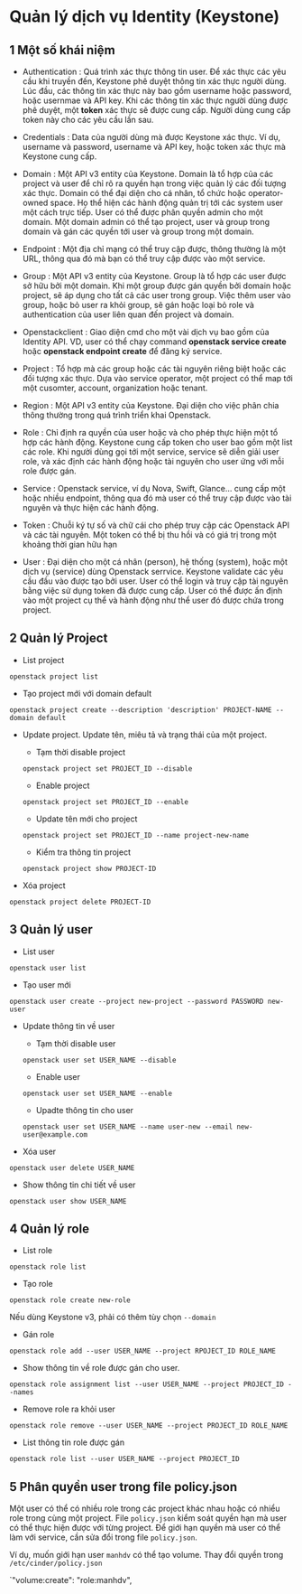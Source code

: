 # Quản lý dịch vụ Identity (Keystone)

## 1 Một số khái niệm 

 -	Authentication : Quá trình xác thực thông tin user. Để xác thực các yêu cầu khi truyền đến, Keystone phê duyệt thông tin xác thực người dùng. Lúc đầu, các thông tin xác thực này bao gồm username hoặc password, hoặc usernmae và API key. Khi các thông tin xác thực người dùng được phê duyệt, một **token** xác thực sẽ được cung cấp. Người dùng cung cấp token này cho các yêu cầu lần sau.
 
 - Credentials : Data của người dùng mà được Keystone xác thực. Ví dụ, username và password, username và API key, hoặc token xác thực mà Keystone cung cấp.
 
 - Domain : Một API v3 entity của Keystone. Domain là tổ hợp của các project và user để chỉ rõ ra quyền hạn trong việc quản lý các đối tượng xác thực. Domain có thể đại diện cho cá nhân, tổ chức hoặc operator-owned space. Họ thể hiện các hành động quản trị tới các system user một cách trực tiếp. User có thể được phân quyền admin cho một domain. Một domain admin có thể tạo project, user và group trong domain và gán các quyền tới user và group trong một domain.
 
 - Endpoint : Một địa chỉ mạng có thể truy cập được, thông thường là một URL, thông qua đó mà bạn có thể truy cập được vào một service. 
 
 - Group : Một API v3 entity của Keystone. Group là tổ hợp các user được sở hữu bởi một domain. Khi một group được gán quyền bởi domain hoặc project, sẽ áp dụng cho tất cả các user trong group. Việc thêm user vào group, hoặc bỏ user ra khỏi group, sẽ gán hoặc loại bỏ role và authentication của user liên quan đến project và domain.
 
 - Openstackclient : Giao diện cmd cho một vài dịch vụ bao gồm của Identity API. VD, user có thể chạy command **openstack service create** hoặc **openstack endpoint create** để đăng ký service.
 
 - Project : Tổ hợp mà các group hoặc các tài nguyên riêng biệt hoặc các đối tượng xác thực. Dựa vào service operator, một project có thể map tới một cusomter, account, organization hoặc tenant.
 
 - Region : Một API v3 entity của Keystone. Đại diện cho việc phân chia thông thường trong quá trình triển khai Openstack.
 
 - Role : Chỉ định ra quyền của user hoặc và cho phép thực hiện một tổ hợp các hành động. Keystone cung cấp token cho user bao gồm một list các role. Khi người dùng gọi tới một service, service sẽ diễn giải user role, và xác định các hành động hoặc tài nguyên cho user ứng với mỗi role được gán.
 
 - Service : Openstack service, ví dụ Nova, Swift, Glance... cung cấp một hoặc nhiều endpoint, thông qua đó mà user có thể truy cập được vào tài nguyên và thực hiện các hành động.
 
 - Token : Chuỗi ký tự số và chữ cái cho phép truy cập các Openstack API và các tài nguyên. Một token có thể bị thu hồi và có giá trị trong một khoảng thời gian hữu hạn
 
 - User : Đại diện cho một cá nhân (person), hệ thống (system), hoặc một dịch vụ (service) dùng Openstack serrvice. Keystone validate các yêu cầu đầu vào được tạo bởi user. User có thể login và truy cập tài nguyên bằng việc sử dụng token đã được cung cấp. User có thể được ấn định vào một project cụ thể và hành động như thể user đó được chứa trong project.
 
## 2 Quản lý Project

 -	List project 
 
`openstack project list`

 - Tạo project mới với domain default
 
`openstack project create --description 'description' PROJECT-NAME --domain default`
 
 -	Update project. Update tên, miêu tả và trạng thái của một project.
 
	- Tạm thời disable project
	
	`openstack project set PROJECT_ID --disable`
	
	- Enable project
	
	`openstack project set PROJECT_ID --enable`
	
	- Update tên mới cho project
	
	`openstack project set PROJECT_ID --name project-new-name`
	
	- Kiểm tra thông tin project
	
	`openstack project show PROJECT-ID`
	
 -	Xóa project
 
`openstack project delete PROJECT-ID`

## 3 Quản lý user

 -	List user
 
`openstack user list`

 - Tạo user mới
 
`openstack user create --project new-project --password PASSWORD new-user`

 - Update thông tin về user
 
	- Tạm thời disable user
	
	`openstack user set USER_NAME --disable`
	
	- Enable user
	
	`openstack user set USER_NAME --enable`
	
	- Upadte thông tin cho user
	
	`openstack user set USER_NAME --name user-new --email new-user@example.com`
	
 -	Xóa user 
 
`openstack user delete USER_NAME`

 -	Show thông tin chi tiết về user
 
`openstack user show USER_NAME`

## 4 Quản lý role

 -	List role
 
`openstack role list`

 - Tạo role
 
`openstack role create new-role`

Nếu dùng Keystone v3, phải có thêm tùy chọn `--domain`

 -	Gán role
 
`openstack role add --user USER_NAME --project RPOJECT_ID ROLE_NAME`

 - Show thông tin về role được gán cho user.
 
`openstack role assignment list --user USER_NAME --project PROJECT_ID --names`

 - Remove role ra khỏi user
 
`openstack role remove --user USER_NAME --project PROJECT_ID ROLE_NAME`

 - List thông tin role được gán
 
`openstack role list --user USER_NAME --project PROJECT_ID`

## 5 Phân quyền user trong file policy.json

Một user có thể có nhiều role trong các project khác nhau hoặc có nhiểu role trong cùng một project. File `policy.json` kiểm soát quyền hạn mà user có thể thực hiện được với từng project. Để giới hạn quyền mà user có thể làm với service, cần sửa đổi trong file `policy.json`.

Ví dụ, muốn giới hạn user `manhdv` có thể tạo volume. Thay đổi quyền trong `/etc/cinder/policy.json`

`"volume:create": "role:manhdv",

